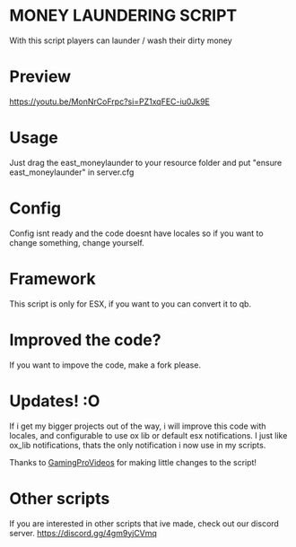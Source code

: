 # MONEY LAUNDERING SCRIPT
With this script players can launder / wash their dirty money
# Preview
https://youtu.be/MonNrCoFrpc?si=PZ1xqFEC-iu0Jk9E
# Usage
Just drag the east_moneylaunder to your resource folder and put "ensure east_moneylaunder" in server.cfg
# Config
Config isnt ready and the code doesnt have locales so if you want to change something, change yourself.
# Framework
This script is only for ESX, if you want to you can convert it to qb.
# Improved the code?
If you want to impove the code, make a fork please.
# Updates! :O
If i get my bigger projects out of the way, i will improve this code with locales, and configurable to use ox lib or default esx notifications.
I just like ox_lib notifications, thats the only notification i now use in my scripts.

Thanks to [GamingProVideos](https://github.com/GamingProVideos) for making little changes to the script!
# Other scripts
If you are interested in other scripts that ive made, check out our discord server.
https://discord.gg/4gm9yjCVmq
